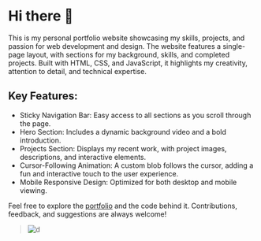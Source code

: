 # Hi there 👋
This is my personal portfolio website showcasing my skills, projects, and passion for web development and design. The website features a single-page layout, with sections for my background, skills, and completed projects. Built with HTML, CSS, and JavaScript, it highlights my creativity, attention to detail, and technical expertise.

## Key Features:
- Sticky Navigation Bar: Easy access to all sections as you scroll through the page.
- Hero Section: Includes a dynamic background video and a bold introduction.
- Projects Section: Displays my recent work, with project images, descriptions, and interactive elements.
- Cursor-Following Animation: A custom blob follows the cursor, adding a fun and interactive touch to the user experience.
- Mobile Responsive Design: Optimized for both desktop and mobile viewing.

Feel free to explore the [portfolio](https://dekuextremes.github.io/Portfolio/) and the code behind it. Contributions, feedback, and suggestions are always welcome!

>![d](https://github.com/user-attachments/assets/9adf295d-1bf2-4cfd-8cd6-e5fb7a6384a1)
